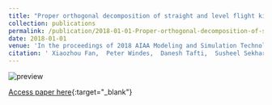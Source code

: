 ```yaml
---
title: "Proper orthogonal decomposition of straight and level flight kinematics in an insectivorous bat"
collection: publications
permalink: /publication/2018-01-01-Proper-orthogonal-decomposition-of-straight-and-level-flight-kinematics-in-an-insectivorous-bat
date: 2018-01-01
venue: 'In the proceedings of 2018 AIAA Modeling and Simulation Technologies Conference'
citation: ' Xiaozhou Fan,  Peter Windes,  Danesh Tafti,  Susheel Sekhar,  Matt Bender,  Andrew Kurdila,  Rolf Mueller, &quot;Proper orthogonal decomposition of straight and level flight kinematics in an insectivorous bat.&quot; In the proceedings of 2018 AIAA Modeling and Simulation Technologies Conference, 2018.'
---
```

![preview](xiaozhoufan.github.io/images/2018_C_Fan_preview.jpg)

[Access paper here](http://xiaozhoufan.github.io/files/2018_C_Fan_Proper_orthogonal_decomposition_of_straight_and_level_flight_kinematics_in_an_insectivorous_bat.pdf){:target="_blank"}

